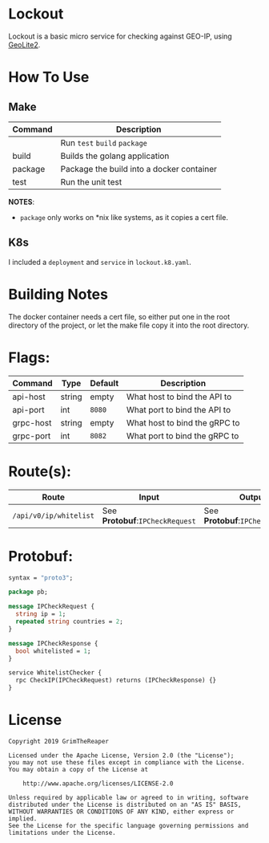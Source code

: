 # Lockout

Lockout is a basic micro service for checking against GEO-IP, using [GeoLite2](https://dev.maxmind.com/geoip/geoip2/geolite2/).

# How To Use

## Make
| Command | Description |
| ------- | ------------|
|| Run `test` `build` `package` |
| build | Builds the golang application |
| package | Package the build into a docker container |
| test | Run the unit test |

**NOTES**:
- `package` only works on *nix like systems, as it copies a cert file.

## K8s

I included a `deployment` and `service` in `lockout.k8.yaml`.

# Building Notes

The docker container needs a cert file, so either put one in the root directory of the project, or let the make file copy it into the root directory.

# Flags:
| Command | Type   | Default | Description                                            |
|---------|--------|---------|--------------------------------------------------------|
| api-host    | string | empty   | What host to bind the API to                   |
| api-port    | int    | `8080`  | What port to bind the API to                   |
| grpc-host    | string | empty   | What host to bind the gRPC to                   |
| grpc-port    | int    | `8082`  | What port to bind the gRPC to                   |


# Route(s):
| Route | Input | Output |
| ----- | ----- | ------ |
| `/api/v0/ip/whitelist` | See **Protobuf**:`IPCheckRequest` | See **Protobuf**:`IPCheckResponse` |

# Protobuf:
``` protobuf
syntax = "proto3";

package pb;

message IPCheckRequest {
  string ip = 1;
  repeated string countries = 2;
}

message IPCheckResponse {
  bool whitelisted = 1;
}

service WhitelistChecker {
  rpc CheckIP(IPCheckRequest) returns (IPCheckResponse) {}
}
```

# License
```
Copyright 2019 GrimTheReaper

Licensed under the Apache License, Version 2.0 (the "License");
you may not use these files except in compliance with the License.
You may obtain a copy of the License at

    http://www.apache.org/licenses/LICENSE-2.0

Unless required by applicable law or agreed to in writing, software
distributed under the License is distributed on an "AS IS" BASIS,
WITHOUT WARRANTIES OR CONDITIONS OF ANY KIND, either express or implied.
See the License for the specific language governing permissions and
limitations under the License.
```
